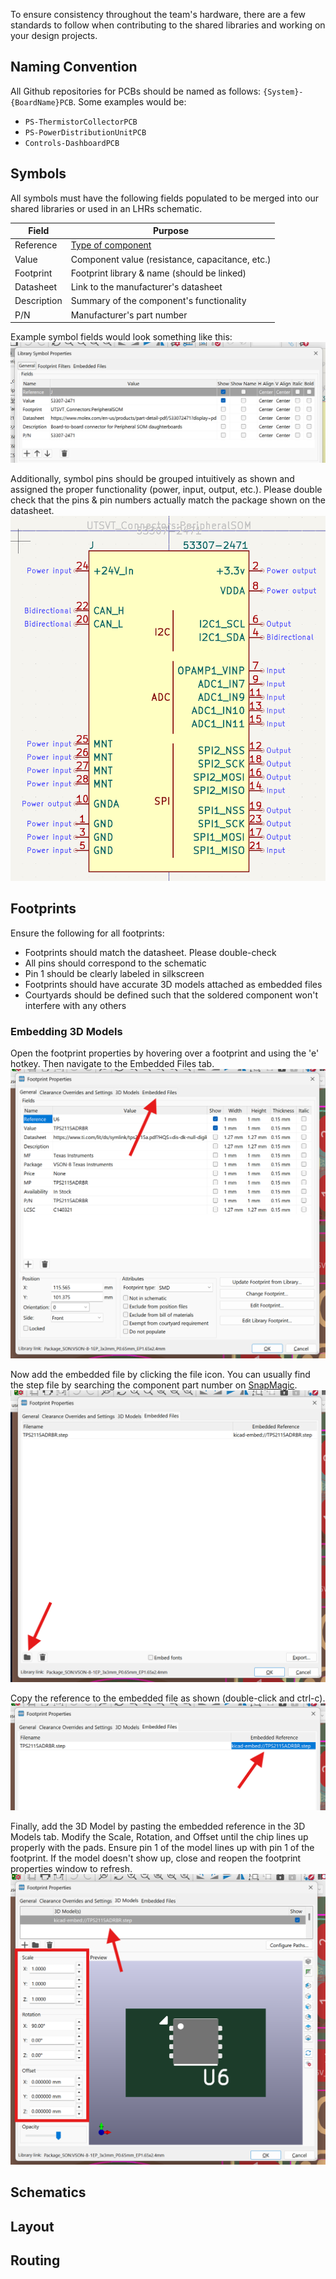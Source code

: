 To ensure consistency throughout the team's hardware, there are a few standards to follow when contributing to the shared libraries and working on your design projects.
## Naming Convention
All Github repositories for PCBs should be named as follows: `{System}-{BoardName}PCB`. Some examples would be:

- `PS-ThermistorCollectorPCB`
- `PS-PowerDistributionUnitPCB`
- `Controls-DashboardPCB`
## Symbols
All symbols must have the following fields populated to be merged into our shared libraries or used in an LHRs schematic.

| Field | Purpose |
|---|---|
| Reference | [Type of component](https://en.wikipedia.org/wiki/Reference_designator#Designators) |
| Value | Component value (resistance, capacitance, etc.) |
| Footprint | Footprint library & name (should be linked) |
| Datasheet | Link to the manufacturer's datasheet |
| Description | Summary of the component's functionality |
| P/N | Manufacturer's part number |

Example symbol fields would look something like this:
![Example symbol fields](img/Symbol-Fields.png)

Additionally, symbol pins should be grouped intuitively as shown and assigned the proper functionality (power, input, output, etc.). Please double check that the pins & pin numbers actually match the package shown on the datasheet.
![Example symbol pins](img/Symbol-Pins.png)
## Footprints
Ensure the following for all footprints:

- Footprints should match the datasheet. Please double-check
- All pins should correspond to the schematic
- Pin 1 should be clearly labeled in silkscreen
- Footprints should have accurate 3D models attached as embedded files
- Courtyards should be defined such that the soldered component won't interfere with any others
### Embedding 3D Models
Open the footprint properties by hovering over a footprint and using the 'e' hotkey. Then navigate to the Embedded Files tab.
![Embedded Files Tab](img/EmbeddedFilesTab.png)

Now add the embedded file by clicking the file icon. You can usually find the step file by searching the component part number on [SnapMagic](https://www.snapeda.com/).
![Embedded Files Icon](img/AddEmbeddedFile.png)

Copy the reference to the embedded file as shown (double-click and ctrl-c).
![Copying Embedded Reference](img/CopyEmbeddedReference.png)

Finally, add the 3D Model by pasting the embedded reference in the 3D Models tab. Modify the Scale, Rotation, and Offset until the chip lines up properly with the pads. Ensure pin 1 of the model lines up with pin 1 of the footprint. If the model doesn't show up, close and reopen the footprint properties window to refresh.
![Add 3D Model](img/Add3DModel.png)
## Schematics

## Layout

## Routing

